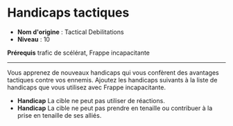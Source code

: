 # Handicaps tactiques

 * **Nom d'origine** : Tactical Debilitations
 * **Niveau** : 10


<p><strong>Prérequis</strong> trafic de scélérat, Frappe incapacitante</p>
<hr>
<p>Vous apprenez de nouveaux handicaps qui vous confèrent des avantages tactiques contre vos ennemis. Ajoutez les handicaps suivants à la liste de handicaps que vous utilisez avec Frappe incapacitante.&nbsp;</p>
<ul>
<li><strong>Handicap</strong> La cible ne peut pas utiliser de réactions.</li>
<li><strong>Handicap</strong> La cible ne peut pas prendre en tenaille ou contribuer à la prise en tenaille de ses alliés.</li>
</ul>